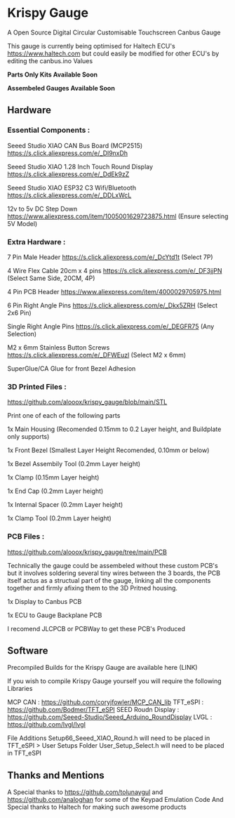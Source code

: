 # Krispy Gauge
A Open Source Digital Circular Customisable Touchscreen Canbus Gauge

This gauge is currently being optimised for Haltech ECU's https://www.haltech.com but could easily be modified for other ECU's by editing the canbus.ino Values

**Parts Only Kits Available Soon**

**Assembeled Gauges Available Soon**

## Hardware

### Essential Components : 

Seeed Studio XIAO CAN Bus Board (MCP2515) https://s.click.aliexpress.com/e/_Dl9nxDh

Seeed Studio XIAO 1.28 Inch Touch Round Display https://s.click.aliexpress.com/e/_DdEk9zZ

Seeed Studio XIAO ESP32 C3 Wifi/Bluetooth https://s.click.aliexpress.com/e/_DDLxWcL

12v to 5v DC Step Down https://www.aliexpress.com/item/1005001629723875.html (Ensure selecting 5V Model)



### Extra Hardware : 

7 Pin Male Header https://s.click.aliexpress.com/e/_DcYtd1t (Select 7P)  

4 Wire Flex Cable 20cm x 4 pins https://s.click.aliexpress.com/e/_DF3jjPN (Select Same Side, 20CM, 4P) 

4 Pin PCB Header https://www.aliexpress.com/item/4000029705975.html 

6 Pin Right Angle Pins https://s.click.aliexpress.com/e/_Dkx5ZRH (Select 2x6 Pin) 

Single Right Angle Pins https://s.click.aliexpress.com/e/_DEGFR75 (Any Selection)

M2 x 6mm Stainless Button Screws https://s.click.aliexpress.com/e/_DFWEuzl (Select M2 x 6mm)

SuperGlue/CA Glue for front Bezel Adhesion 


### 3D Printed Files :
https://github.com/alooox/krispy_gauge/blob/main/STL

Print one of each of the following parts

1x Main Housing (Recomended 0.15mm to 0.2 Layer height, and Buildplate only supports)

1x Front Bezel (Smallest Layer Height Recomended, 0.10mm or below)

1x Bezel Assembily Tool (0.2mm Layer height)

1x Clamp (0.15mm Layer height)

1x End Cap (0.2mm Layer height)

1x Internal Spacer (0.2mm Layer height)

1x Clamp Tool (0.2mm Layer height) 


### PCB Files : 
https://github.com/alooox/krispy_gauge/tree/main/PCB

Technically the gauge could be assembeled without these custom PCB's but it involves soldering several tiny wires between the 3 boards, the PCB itself actus as a structual part of the gauge, linking all the components together and firmly afixing them to the 3D Pritned housing. 

1x Display to Canbus PCB 

1x ECU to Gauge Backplane PCB

I recomend JLCPCB or PCBWay to get these PCB's Produced


## Software

Precompiled Builds for the Krispy Gauge are available here (LINK)

If you wish to compile Krispy Gauge yourself you will require the following Libraries 

MCP CAN : https://github.com/coryjfowler/MCP_CAN_lib
TFT_eSPI : https://github.com/Bodmer/TFT_eSPI
SEED Roudn Display : https://github.com/Seeed-Studio/Seeed_Arduino_RoundDisplay
LVGL : https://github.com/lvgl/lvgl

File Additions
Setup66_Seeed_XIAO_Round.h will need to be placed in TFT_eSPI > User Setups Folder
User_Setup_Select.h will need to be placed in TFT_eSPI



## Thanks and Mentions

A Special thanks to https://github.com/tolunaygul and https://github.com/analoghan for some of the Keypad Emulation Code
And Special thanks to Haltech for making such awesome products



